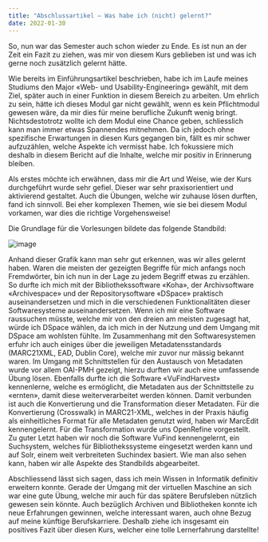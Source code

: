 ```yaml
---
title: "Abschlussartikel – Was habe ich (nicht) gelernt?"
date: 2022-01-30
---
```


So, nun war das Semester auch schon wieder zu Ende. Es ist nun an der Zeit ein Fazit zu ziehen, was mir von diesem Kurs geblieben ist und was ich gerne noch zusätzlich gelernt 
hätte. 

Wie bereits im Einführungsartikel beschrieben, habe ich im Laufe meines Studiums den Major «Web- und Usability-Engineering» gewählt, mit dem Ziel, später auch in einer Funktion 
in diesem Bereich zu arbeiten. Um ehrlich zu sein, hätte ich dieses Modul gar nicht gewählt, wenn es kein Pflichtmodul gewesen wäre, da mir dies für meine berufliche Zukunft wenig 
bringt. Nichtsdestotrotz wollte ich dem Modul eine Chance geben, schliesslich kann man immer etwas Spannendes mitnehmen. Da ich jedoch ohne spezifische Erwartungen in diesen Kurs 
gegangen bin, fällt es mir schwer aufzuzählen, welche Aspekte ich vermisst habe. Ich fokussiere mich deshalb in diesem Bericht auf die Inhalte, welche mir positiv in Erinnerung 
bleiben. 

Als erstes möchte ich erwähnen, dass mir die Art und Weise, wie der Kurs durchgeführt wurde sehr gefiel. Dieser war sehr praxisorientiert und aktivierend gestaltet. Auch die 
Übungen, welche wir zuhause lösen durften, fand ich sinnvoll. Bei eher komplexen Themen, wie sie bei diesem Modul vorkamen, war dies die richtige Vorgehensweise!

Die Grundlage für die Vorlesungen bildete das folgende Standbild: 

![image](https://user-images.githubusercontent.com/81507183/151707018-e7d9a055-69a8-4fbd-a1b1-84b6bc5db4b1.png)

Anhand dieser Grafik kann man sehr gut erkennen, was wir alles gelernt haben. Waren die meisten der gezeigten Begriffe für mich anfangs noch Fremdwörter, bin ich nun in der Lage 
zu jedem Begriff etwas zu erzählen. So durfte ich mich mit der Bibliothekssoftware «Koha», der Archivsoftware «Archivespace» und der Repositorysoftware «DSpace» praktisch 
auseinandersetzen und mich in die verschiedenen Funktionalitäten dieser Softwaresysteme auseinandersetzen. Wenn ich mir eine Software raussuchen müsste, welche mir von den dreien 
am meisten zugesagt hat, würde ich DSpace wählen, da ich mich in der Nutzung und dem Umgang mit DSpace am wohlsten fühlte. Im Zusammenhang mit den Softwaresystemen erfuhr ich auch 
einiges über die jeweiligen Metadatensstandards (MARC21XML, EAD, Dublin Core), welche mir zuvor nur mässig bekannt waren. Im Umgang mit Schnittstellen für den Austausch von 
Metadaten wurde vor allem OAI-PMH gezeigt, hierzu durften wir auch eine umfassende Übung lösen. Ebenfalls durfte ich die Software «VuFindHarvest» kennenlerne, welche es ermöglicht,
die Metadaten aus der Schnittstelle zu «ernten», damit diese weiterverarbeitet werden können. Damit verbunden ist auch die Konvertierung und die Transformation dieser Metadaten. 
Für die Konvertierung (Crosswalk) in MARC21-XML, welches in der Praxis häufig als einheitliches Format für alle Metadaten genutzt wird, haben wir MarcEdit kennengelernt. Für die 
Transformation wurde uns OpenRefine vorgestellt. Zu guter Letzt haben wir noch die Software VuFind kennengelernt, ein Suchsystem, welches für Bibliothekssysteme eingesetzt werden 
kann und auf Solr, einem weit verbreiteten Suchindex basiert. Wie man also sehen kann, haben wir alle Aspekte des Standbilds abgearbeitet. 

Abschliessend lässt sich sagen, dass ich mein Wissen in Informatik definitiv erweitern konnte. Gerade der Umgang mit der virtuellen Maschine an sich war eine gute Übung, welche 
mir auch für das spätere Berufsleben nützlich gewesen sein könnte. Auch bezüglich Archiven und Bibliotheken konnte ich neue Erfahrungen gewinnen, welche interessant waren, auch 
ohne Bezug auf meine künftige Berufskarriere. Deshalb ziehe ich insgesamt ein positives Fazit über diesen Kurs, welcher eine tolle Lernerfahrung darstellte!
